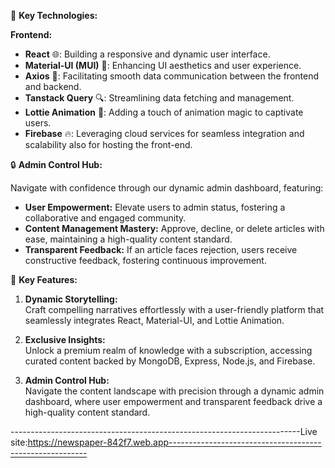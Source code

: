💎 **Key Technologies:**

**Frontend:**
- **React** 🌐: Building a responsive and dynamic user interface.
- **Material-UI (MUI)** 🎨: Enhancing UI aesthetics and user experience.
- **Axios** 🚀: Facilitating smooth data communication between the frontend and backend.
- **Tanstack Query** 🔍: Streamlining data fetching and management.
- **Lottie Animation** 🎉: Adding a touch of animation magic to captivate users.
- **Firebase** 🔥: Leveraging cloud services for seamless integration and scalability also for hosting the front-end.


🔒 **Admin Control Hub:**

Navigate with confidence through our dynamic admin dashboard, featuring:

- **User Empowerment:** Elevate users to admin status, fostering a collaborative and engaged community.
- **Content Management Mastery:** Approve, decline, or delete articles with ease, maintaining a high-quality content standard.
- **Transparent Feedback:** If an article faces rejection, users receive constructive feedback, fostering continuous improvement.

💎 **Key Features:**

1. **Dynamic Storytelling:**  
   Craft compelling narratives effortlessly with a user-friendly platform that seamlessly integrates React, Material-UI, and Lottie Animation.

2. **Exclusive Insights:**  
   Unlock a premium realm of knowledge with a subscription, accessing curated content backed by MongoDB, Express, Node.js, and Firebase.

3. **Admin Control Hub:**  
   Navigate the content landscape with precision through a dynamic admin dashboard, where user empowerment and transparent feedback drive a high-quality content standard.

------------------------------------------------------------------------Live site:https://newspaper-842f7.web.app---------------------------------------------------------
